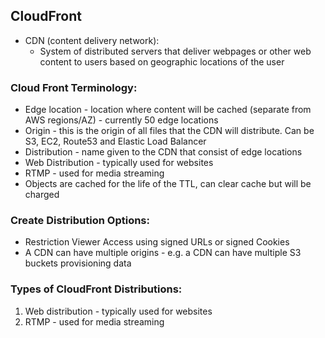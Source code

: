 ## CloudFront

- CDN (content delivery network):
  - System of distributed servers that deliver webpages or other web content to users based on geographic locations of the user


### Cloud Front Terminology:
-  Edge location - location where content will be cached (separate from AWS regions/AZ) - currently 50 edge locations
-  Origin - this is the origin of all files that the CDN will distribute. Can be S3, EC2, Route53 and Elastic Load Balancer
-  Distribution - name given to the CDN that consist of edge locations
-  Web Distribution - typically used for websites
-  RTMP - used for media streaming
- Objects are cached for the life of the TTL, can clear cache but will be charged


### Create Distribution Options:
- Restriction Viewer Access using signed URLs or signed Cookies
- A CDN can have multiple origins - e.g. a CDN can have multiple S3 buckets provisioning data

### Types of CloudFront Distributions:
1. Web distribution - typically used for websites
1. RTMP - used for media streaming
